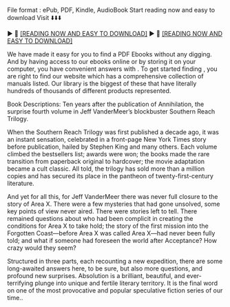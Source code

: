 File format : ePub, PDF, Kindle, AudioBook
Start reading now and easy to download
Visit ⬇️⬇️⬇️

► 📖 [[READING NOW AND EASY TO DOWNLOAD]](https://uk.ebookarea.xyz/?book=210367505-absolution)
► 📖 [[READING NOW AND EASY TO DOWNLOAD]](https://kraken-7962d.web.app/lohkankan/210367505-absolution)

We have made it easy for you to find a PDF Ebooks without any digging. And by having access to our ebooks online or by storing it on your computer, you have convenient answers with . To get started finding , you are right to find our website which has a comprehensive collection of manuals listed.
Our library is the biggest of these that have literally hundreds of thousands of different products represented.

Book Descriptions:
Ten years after the publication of Annihilation, the surprise fourth volume in Jeff VanderMeer’s blockbuster Southern Reach Trilogy.

When the Southern Reach Trilogy was first published a decade ago, it was an instant sensation, celebrated in a front-page New York Times story before publication, hailed by Stephen King and many others. Each volume climbed the bestsellers list; awards were won; the books made the rare transition from paperback original to hardcover; the movie adaptation became a cult classic. All told, the trilogy has sold more than a million copies and has secured its place in the pantheon of twenty-first-century literature.

And yet for all this, for Jeff VanderMeer there was never full closure to the story of Area X. There were a few mysteries that had gone unsolved, some key points of view never aired. There were stories left to tell. There remained questions about who had been complicit in creating the conditions for Area X to take hold; the story of the first mission into the Forgotten Coast—before Area X was called Area X—had never been fully told; and what if someone had foreseen the world after Acceptance? How crazy would they seem?

Structured in three parts, each recounting a new expedition, there are some long-awaited answers here, to be sure, but also more questions, and profound new surprises. Absolution is a brilliant, beautiful, and ever-terrifying plunge into unique and fertile literary territory. It is the final word on one of the most provocative and popular speculative fiction series of our time..

